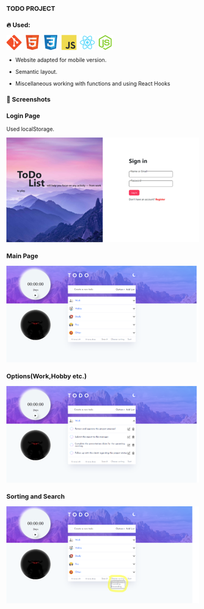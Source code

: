 ### TODO PROJECT

### 🔥 Used:

<div>
  <img src="https://github.com/devicons/devicon/blob/master/icons/git/git-original.svg" title="git" alt="git" width="40" height="40"/>&nbsp
  <img src="https://github.com/devicons/devicon/blob/master/icons/html5/html5-original.svg" title="html5" alt="html5" width="40" height="40"/>&nbsp
  <img src="https://github.com/devicons/devicon/blob/master/icons/css3/css3-original.svg" title="css" alt="css" width="40" height="40"/>&nbsp
  <img src="https://github.com/devicons/devicon/blob/master/icons/javascript/javascript-original.svg" title="javascript" alt="javascript" width="40" height="40"/>&nbsp
  <img src="https://github.com/devicons/devicon/blob/master/icons/react/react-original.svg" title="reactjs" alt="reactjs" width="40" height="40"/>&nbsp
  <img src="https://github.com/devicons/devicon/blob/master/icons/nodejs/nodejs-original.svg" title="nodejs" alt="nodejs" width="40" height="40"/>&nbsp
</div>


- Website adapted for mobile version.

- Semantic layout.
- Miscellaneous working with functions and using React Hooks

### 📝 Screenshots

### Login Page
Used localStorage.
<br>
<p align="center">
 <img width="600" src="public/assets/login.png" alt="welcome"/>
</p>

### Main Page 
<p align="center">
 <img width="600" src="public/assets/main.png" alt="welcome"/>
</p>

### Options(Work,Hobby etc.)
<p align="center">
 <img width="600" src="public/assets/work.png" alt="welcome"/>
</p>

### Sorting and Search
<p align="center">
 <img width="600" src="public/assets/sort.png" alt="welcome"/>
</p>


